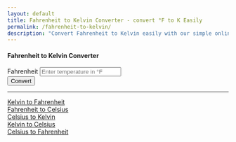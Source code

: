 ```yaml
---
layout: default
title: Fahrenheit to Kelvin Converter - convert °F to K Easily
permalink: /fahrenheit-to-kelvin/
description: "Convert Fahrenheit to Kelvin easily with our simple online tool! Get accurate results in just a few clicks. Start converting now!"
---
```

<div class="container mt-5">
  <div class="row justify-content-center">
    <div class="col-md-6">
      <div class="card shadow-sm">
        <div class="card-header bg-primary text-white text-center">
          <h4>Fahrenheit to Kelvin Converter</h4>
        </div>
        <div class="card-body">
          <form id="converter-form">
            <div class="mb-3">
              <label for="fahrenheitInput" class="form-label">Fahrenheit</label>
              <input type="number" class="form-control" id="fahrenheitInput" placeholder="Enter temperature in °F">
            </div>
            <div class="mb-3 text-center">
              <button type="button" class="btn btn-primary" onclick="convertToKelvin()">Convert</button>
            </div>
            <div class="alert alert-info d-none font-monospace fs-3" id="result"></div>
          </form>
        </div>
      </div>
    </div>
  </div>
</div>

<hr>

<div class="row justify-content-center">
  <div class="col-auto">
    <a class="btn btn-light shadow-sm" href="/kelvin-to-fahrenheit">Kelvin to Fahrenheit</a>
  </div>
  <div class="col-auto">
    <a class="btn btn-light shadow-sm" href="/fahrenheit-to-celsius">Fahrenheit to Celsius</a>
  </div>
  <div class="col-auto">
    <a class="btn btn-light shadow-sm" href="/celsius-to-kelvin">Celsius to Kelvin</a>
  </div>
  <div class="col-auto">
    <a class="btn btn-light shadow-sm" href="/kelvin-to-celsius">Kelvin to Celsius</a>
  </div>
 
  <div class="col-auto">
    <a class="btn btn-light shadow-sm" href="/celsius-to-fahrenheit">Celsius to Fahrenheit</a>
  </div>
</div>

  <script src="{{ '/assets/js/fahrenheit-to-kelvin.js' | relative_url }}"></script>